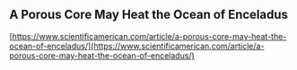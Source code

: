 ## A Porous Core May Heat the Ocean of Enceladus
  
  [https://www.scientificamerican.com/article/a-porous-core-may-heat-the-ocean-of-enceladus/](https://www.scientificamerican.com/article/a-porous-core-may-heat-the-ocean-of-enceladus/)